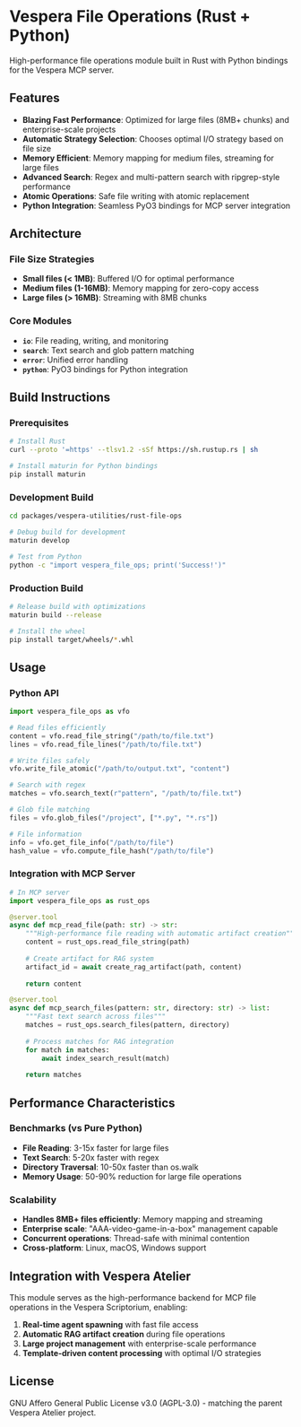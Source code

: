 # Vespera File Operations (Rust + Python)

High-performance file operations module built in Rust with Python bindings for the Vespera MCP server.

## Features

- **Blazing Fast Performance**: Optimized for large files (8MB+ chunks) and enterprise-scale projects
- **Automatic Strategy Selection**: Chooses optimal I/O strategy based on file size
- **Memory Efficient**: Memory mapping for medium files, streaming for large files
- **Advanced Search**: Regex and multi-pattern search with ripgrep-style performance
- **Atomic Operations**: Safe file writing with atomic replacement
- **Python Integration**: Seamless PyO3 bindings for MCP server integration

## Architecture

### File Size Strategies

- **Small files (< 1MB)**: Buffered I/O for optimal performance
- **Medium files (1-16MB)**: Memory mapping for zero-copy access  
- **Large files (> 16MB)**: Streaming with 8MB chunks

### Core Modules

- **`io`**: File reading, writing, and monitoring
- **`search`**: Text search and glob pattern matching
- **`error`**: Unified error handling
- **`python`**: PyO3 bindings for Python integration

## Build Instructions

### Prerequisites

```bash
# Install Rust
curl --proto '=https' --tlsv1.2 -sSf https://sh.rustup.rs | sh

# Install maturin for Python bindings
pip install maturin
```

### Development Build

```bash
cd packages/vespera-utilities/rust-file-ops

# Debug build for development
maturin develop

# Test from Python
python -c "import vespera_file_ops; print('Success!')"
```

### Production Build

```bash
# Release build with optimizations
maturin build --release

# Install the wheel
pip install target/wheels/*.whl
```

## Usage

### Python API

```python
import vespera_file_ops as vfo

# Read files efficiently
content = vfo.read_file_string("/path/to/file.txt")
lines = vfo.read_file_lines("/path/to/file.txt")

# Write files safely
vfo.write_file_atomic("/path/to/output.txt", "content")

# Search with regex
matches = vfo.search_text(r"pattern", "/path/to/file.txt")

# Glob file matching
files = vfo.glob_files("/project", ["*.py", "*.rs"])

# File information
info = vfo.get_file_info("/path/to/file")
hash_value = vfo.compute_file_hash("/path/to/file")
```

### Integration with MCP Server

```python
# In MCP server
import vespera_file_ops as rust_ops

@server.tool
async def mcp_read_file(path: str) -> str:
    """High-performance file reading with automatic artifact creation"""
    content = rust_ops.read_file_string(path)
    
    # Create artifact for RAG system
    artifact_id = await create_rag_artifact(path, content)
    
    return content

@server.tool  
async def mcp_search_files(pattern: str, directory: str) -> list:
    """Fast text search across files"""
    matches = rust_ops.search_files(pattern, directory)
    
    # Process matches for RAG integration
    for match in matches:
        await index_search_result(match)
    
    return matches
```

## Performance Characteristics

### Benchmarks (vs Pure Python)

- **File Reading**: 3-15x faster for large files
- **Text Search**: 5-20x faster with regex
- **Directory Traversal**: 10-50x faster than os.walk
- **Memory Usage**: 50-90% reduction for large file operations

### Scalability

- **Handles 8MB+ files efficiently**: Memory mapping and streaming
- **Enterprise scale**: "AAA-video-game-in-a-box" management capable
- **Concurrent operations**: Thread-safe with minimal contention
- **Cross-platform**: Linux, macOS, Windows support

## Integration with Vespera Atelier

This module serves as the high-performance backend for MCP file operations in the Vespera Scriptorium, enabling:

1. **Real-time agent spawning** with fast file access
2. **Automatic RAG artifact creation** during file operations  
3. **Large project management** with enterprise-scale performance
4. **Template-driven content processing** with optimal I/O strategies

## License

GNU Affero General Public License v3.0 (AGPL-3.0) - matching the parent Vespera Atelier project.